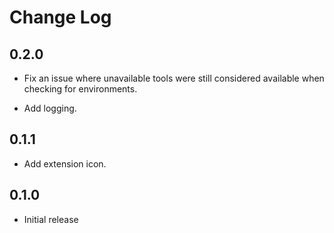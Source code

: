 # Change Log

## 0.2.0

* Fix an issue where unavailable tools were still considered available when checking for environments.

* Add logging.

## 0.1.1

* Add extension icon.

## 0.1.0

* Initial release
